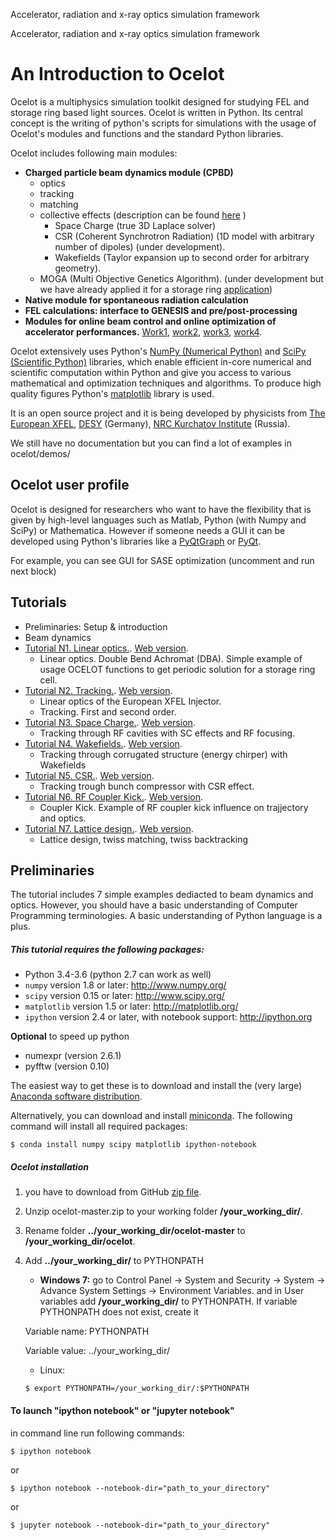 Accelerator, radiation and x-ray optics simulation framework

Accelerator, radiation and x-ray optics simulation framework

# An Introduction to Ocelot

Ocelot is a multiphysics simulation toolkit designed for studying FEL and storage ring based light sources. Ocelot is written in Python. Its central concept is the writing of python's scripts for simulations with the usage of Ocelot's modules and functions and the standard Python libraries.

Ocelot includes following main modules:
* **Charged particle beam dynamics module (CPBD)**
    - optics
    - tracking
    - matching
    - collective effects (description can be found [here](http://vrws.de/ipac2017/papers/wepab031.pdf) )
        - Space Charge (true 3D Laplace solver)
        - CSR (Coherent Synchrotron Radiation) (1D model with arbitrary number of dipoles) (under development).
        - Wakefields (Taylor expansion up to second order for arbitrary geometry).
    - MOGA (Multi Objective Genetics Algorithm). (under development but we have already applied it for a storage ring [application](http://accelconf.web.cern.ch/AccelConf/ipac2016/papers/thpmb034.pdf))
* **Native module for spontaneous radiation calculation**
* **FEL calculations: interface to GENESIS and pre/post-processing**
* **Modules for online beam control and online optimization of accelerator performances.** [Work1](http://accelconf.web.cern.ch/accelconf/IPAC2014/papers/mopro086.pdf), [work2](https://jacowfs.jlab.org/conf/y15/ipac15/prepress/TUPWA037.PDF), [work3](http://accelconf.web.cern.ch/AccelConf/ipac2016/papers/wepoy036.pdf), [work4](https://arxiv.org/pdf/1704.02335.pdf).

Ocelot extensively  uses Python's [NumPy (Numerical Python)](http://numpy.org) and [SciPy (Scientific Python)](http://scipy.org) libraries, which enable efficient in-core numerical and scientific computation within Python and give you access to various mathematical and optimization techniques and algorithms. To produce high quality figures Python's [matplotlib](http://matplotlib.org/index.html) library is used.

It is an open source project and it is being developed by physicists from  [The European XFEL](http://www.xfel.eu/), [DESY](http://www.desy.de/) (Germany), [NRC Kurchatov Institute](http://www.nrcki.ru/) (Russia).

We still have no documentation but you can find a lot of examples in ocelot/demos/


## Ocelot user profile

Ocelot is designed for researchers who want to have the flexibility that is given by high-level languages such as Matlab, Python (with Numpy and SciPy) or Mathematica.
However if someone needs a GUI  it can be developed using Python's libraries like a [PyQtGraph](http://www.pyqtgraph.org/) or [PyQt](http://pyqt.sourceforge.net/Docs/PyQt4/).

For example, you can see GUI for SASE optimization (uncomment and run next block)

## Tutorials
* Preliminaries: Setup & introduction
* Beam dynamics
* [Tutorial N1. Linear optics.](#tutorial1). [Web version](http://nbviewer.jupyter.org/github/iagapov/ocelot/blob/dev/demos/ipython_tutorials/1_introduction.ipynb).
    - Linear optics. Double Bend Achromat (DBA). Simple example of usage OCELOT functions to get periodic solution for a storage ring cell.
* [Tutorial N2. Tracking.](2_tracking.ipynb). [Web version](http://nbviewer.jupyter.org/github/iagapov/ocelot/blob/dev/demos/ipython_tutorials/2_tracking.ipynb).
    - Linear optics of the European XFEL Injector.
    - Tracking. First and second order.
* [Tutorial N3. Space Charge.](3_space_charge.ipynb). [Web version](http://nbviewer.jupyter.org/github/iagapov/ocelot/blob/dev/demos/ipython_tutorials/3_space_charge.ipynb).
    - Tracking through RF cavities with SC effects and RF focusing.
* [Tutorial N4. Wakefields.](4_wake.ipynb). [Web version](http://nbviewer.jupyter.org/github/iagapov/ocelot/blob/dev/demos/ipython_tutorials/4_wake.ipynb).
    - Tracking through corrugated structure (energy chirper) with Wakefields
* [Tutorial N5. CSR.](5_CSR.ipynb). [Web version](http://nbviewer.jupyter.org/github/iagapov/ocelot/blob/dev/demos/ipython_tutorials/5_CSR.ipynb).
    - Tracking trough bunch compressor with CSR effect.
* [Tutorial N6. RF Coupler Kick.](6_coupler_kick.ipynb). [Web version](http://nbviewer.jupyter.org/github/iagapov/ocelot/blob/dev/demos/ipython_tutorials/6_coupler_kick.ipynb).
    - Coupler Kick. Example of RF coupler kick influence on trajjectory and optics.
* [Tutorial N7. Lattice design.](7_lattice_design.ipynb). [Web version](http://nbviewer.jupyter.org/github/iagapov/ocelot/blob/dev/demos/ipython_tutorials/7_lattice_design.ipynb).
    - Lattice design, twiss matching, twiss backtracking

 ## Preliminaries

The tutorial includes 7 simple examples dediacted to beam dynamics and optics. However, you should have a basic understanding of Computer Programming terminologies. A basic understanding of Python language is a plus.

##### This tutorial requires the following packages:

- Python 3.4-3.6 (python 2.7 can work as well)
- `numpy` version 1.8 or later: http://www.numpy.org/
- `scipy` version 0.15 or later: http://www.scipy.org/
- `matplotlib` version 1.5 or later: http://matplotlib.org/
- `ipython` version 2.4 or later, with notebook support: http://ipython.org

**Optional** to speed up python
- numexpr (version 2.6.1)
- pyfftw (version 0.10)

The easiest way to get these is to download and install the (very large) [Anaconda software distribution](https://www.continuum.io/).

Alternatively, you can download and install [miniconda](http://conda.pydata.org/miniconda.html).
The following command will install all required packages:
```
$ conda install numpy scipy matplotlib ipython-notebook
```

##### Ocelot installation
1. you have to download from GitHub [zip file](https://github.com/iagapov/ocelot/archive/master.zip).
2. Unzip ocelot-master.zip to your working folder **/your_working_dir/**.
3. Rename folder **../your_working_dir/ocelot-master** to **/your_working_dir/ocelot**.
4. Add **../your_working_dir/** to PYTHONPATH
    - **Windows 7:** go to Control Panel -> System and Security -> System -> Advance System Settings -> Environment Variables.
    and in User variables add **/your_working_dir/** to PYTHONPATH. If variable PYTHONPATH does not exist, create it

    Variable name: PYTHONPATH

    Variable value: ../your_working_dir/
    - Linux:
    ```
    $ export PYTHONPATH=/your_working_dir/:$PYTHONPATH
    ```

#### To launch "ipython notebook" or "jupyter notebook"
in command line run following commands:

```
$ ipython notebook
```

or
```
$ ipython notebook --notebook-dir="path_to_your_directory"
```

or
```
$ jupyter notebook --notebook-dir="path_to_your_directory"
```
